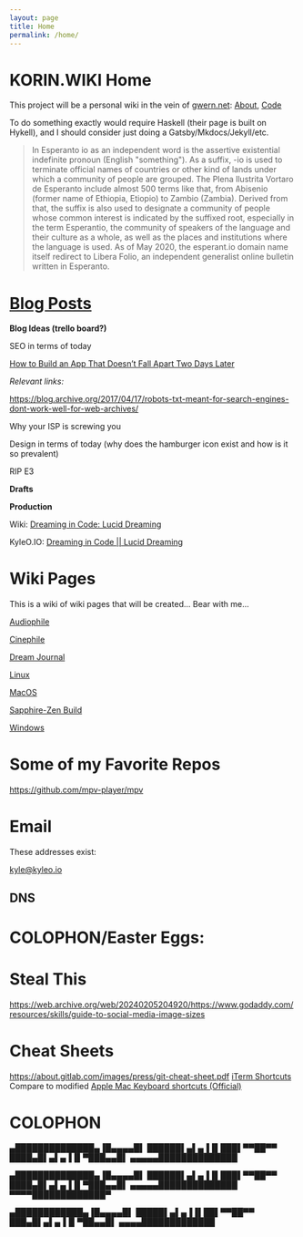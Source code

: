 ```yaml
---
layout: page
title: Home
permalink: /home/
---
```


KORIN.WIKI Home
======
This project will be a personal wiki in the vein of [gwern.net](https://gwern.net): [About](https://gwern.net/About), [Code](https://github.com/gjord/gwern.net)

To do something exactly would require Haskell (their page is built on Hykell), and I should consider just doing a Gatsby/Mkdocs/Jekyll/etc.

> In Esperanto io as an independent word is the assertive existential indefinite pronoun (English "something"). As a suffix, -io is used to terminate official names of countries or other kind of lands under which a community of people are grouped. The Plena Ilustrita Vortaro de Esperanto include almost 500 terms like that, from Abisenio (former name of Ethiopia, Etiopio) to Zambio (Zambia). Derived from that, the suffix is also used to designate a community of people whose common interest is indicated by the suffixed root, especially in the term Esperantio, the community of speakers of the language and their culture as a whole, as well as the places and institutions where the language is used. As of May 2020, the esperant.io domain name itself redirect to Libera Folio, an independent generalist online bulletin written in Esperanto.

[Blog Posts](blog-posts)
========
**Blog Ideas (trello board?)**

SEO in terms of today

[How to Build an App That Doesn’t Fall Apart Two Days Later](blog-posts/scraps/How-to-Build-an-App-That-Doesnt-Fall-Apart-Two-Days-Later)

_Relevant links:_

https://blog.archive.org/2017/04/17/robots-txt-meant-for-search-engines-dont-work-well-for-web-archives/

Why your ISP is screwing you

Design in terms of today (why does the hamburger icon exist and how is it so prevalent) 

RIP E3

**Drafts**



**Production**

Wiki: [Dreaming in Code: Lucid Dreaming](https://gitlab.whatco.de/root/kyle-o-io/-/wikis/Dreaming-in-Code-%7C%7C-Lucid-Dreaming)

KyleO.IO: [Dreaming in Code || Lucid Dreaming](https://kyleo.io/dreaming-in-code-lucid-dreaming)

Wiki Pages
======
This is a wiki of wiki pages that will be created... Bear with me...

[Audiophile](audiophile)

[Cinephile](cinephile)

[Dream Journal](dream-journal)

[Linux](operating-system/Linux)

[MacOS](operating-system/MacOS)

[Sapphire-Zen Build](Sapphire-Zen-Build)

[Windows](operating-system/Microsoft-Windows)

Some of my Favorite Repos
======
https://github.com/mpv-player/mpv

Email
======
These addresses exist:

[kyle@kyleo.io](mailto:kyle@kyleo.io)

## DNS

COLOPHON/Easter Eggs:
====
Steal This
======
https://web.archive.org/web/20240205204920/https://www.godaddy.com/resources/skills/guide-to-social-media-image-sizes

Cheat Sheets
========
https://about.gitlab.com/images/press/git-cheat-sheet.pdf
[iTerm Shortcuts](https://gist.github.com/squarism/ae3613daf5c01a98ba3a) Compare to modified
[Apple Mac Keyboard shortcuts (Official)](https://support.apple.com/en-us/HT201236)


COLOPHON
=======
▄██████████████▄▐█▄▄▄▄█▌
██████▌▄▌▄▐▐▌███▌▀▀██▀▀
████▄█▌▄▌▄▐▐▌▀███▄▄█▌
▄▄▄▄▄██████████████

▄██████████████▄▐█▄▄▄▄█▌
██████▌▄▌▄▐▐▌███▌▀▀██▀▀
████▄█▌▄▌▄▐▐▌▀███▄▄█▌
▄▄▄▄▄██████████████
▀▀▀▀█████████████▀

▄████████████▄▐█▄▄▄▄█▌
█████▌▄▌▄▐▐▌██▌▀▀██▀▀
███▄█▌▄▌▄▐▐▌▀██▄▄█▌
▄▄▄▄█████████████